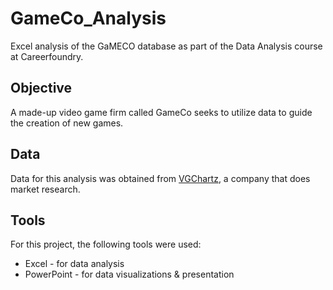 # GameCo_Analysis
Excel analysis of the GaMECO database as part of the Data Analysis course at Careerfoundry.

## Objective
A made-up video game firm called GameCo seeks to utilize data to guide the creation of new games.

## Data
Data for this analysis was obtained from [VGChartz](https://www.vgchartz.com), a company that does market research.

## Tools
For this project, the following tools were used:
* Excel - for data analysis
* PowerPoint - for data visualizations & presentation
